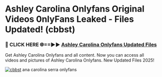 # Ashley Carolina Onlyfans Original Videos 0nlyFans Leaked - Files Updated! (cbbst)

<h3>🔴 CLICK HERE 🌐==►► <a href="https://tinyurl.com/2jnfzry5" rel="nofollow">Ashley Carolina Onlyfans Updated Files</a></h3>

Get Ashley Carolina Onlyfans and all content. Now you can access all videos and pictures of Ashley Carolina Onlyfans. New Updated Files 2025!

[![cbbst](https://i.imgur.com/GyGTBgg.gif)](https://tinyurl.com/2jnfzry5)
ana carolina serra onlyfans